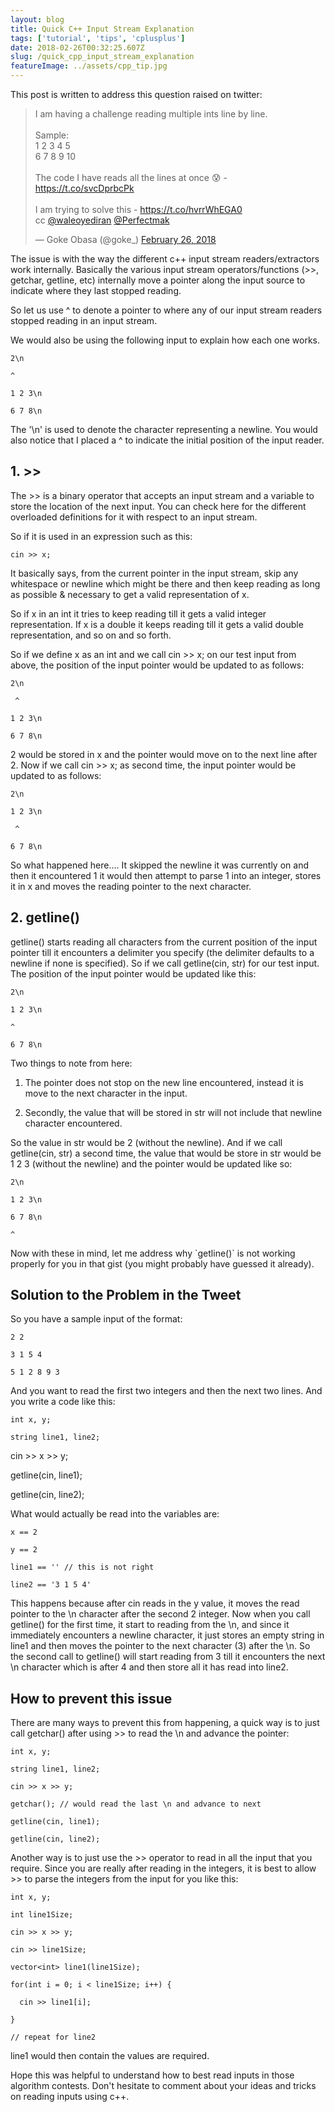 ```yaml
---
layout: blog
title: Quick C++ Input Stream Explanation
tags: ['tutorial', 'tips', 'cplusplus']
date: 2018-02-26T00:32:25.607Z
slug: /quick_cpp_input_stream_explanation
featureImage: ../assets/cpp_tip.jpg
---
```


This post is written to address this question raised on twitter:

<blockquote class="twitter-tweet" data-lang="en"><p lang="en" dir="ltr">I am having a challenge reading multiple ints line by line.<br><br>Sample:<br>1 2 3 4 5<br>6 7 8 9 10<br><br>The code I have reads all the lines at once 😰  - <a href="https://t.co/svcDprbcPk">https://t.co/svcDprbcPk</a><br><br>I am trying to solve this - <a href="https://t.co/hvrrWhEGA0">https://t.co/hvrrWhEGA0</a> <br>cc <a href="https://twitter.com/waleoyediran?ref_src=twsrc%5Etfw">@waleoyediran</a> <a href="https://twitter.com/Perfectmak?ref_src=twsrc%5Etfw">@Perfectmak</a></p>&mdash; Goke Obasa (@goke_) <a href="https://twitter.com/goke_/status/968187808220372992?ref_src=twsrc%5Etfw">February 26, 2018</a></blockquote>

The issue is with the way the different c++ input stream readers/extractors work internally. Basically the various input stream operators/functions (>>, getchar, getline, etc) internally move a pointer along the input source to indicate where they last stopped reading.

So let us use ^ to denote a pointer to where any of our input stream readers stopped reading in an input stream.

We would also be using the following input to explain how each one works.

```
2\n
```

```
^
```

```
1 2 3\n
```

```
6 7 8\n
```

The '\n' is used to denote the character representing a newline. You would also notice that I placed a ^ to indicate the initial position of the input reader.

## 1. >>

The >> is a binary operator that accepts an input stream and a variable to store the location of the next input. You can check here for the different overloaded definitions for it with respect to an input stream.

So if it is used in an expression such as this:

```
cin >> x;
```

It basically says, from the current pointer in the input stream, skip any whitespace or newline which might be there and then keep reading as long as possible & necessary to get a valid representation of x.

So if x in an int it tries to keep reading till it gets a valid integer representation. If x is a double it keeps reading till it gets a valid double representation, and so on and so forth.

So if we define x as an int and we call cin >> x; on our test input from above, the position of the input pointer would be updated to as follows:

```
2\n
```

```
 ^
```

```
1 2 3\n
```

```
6 7 8\n
```

2 would be stored in x and the pointer would move on to the next line after 2. Now if we call cin >> x; as second time, the input pointer would be updated to as follows:

```
2\n
```

```
1 2 3\n
```

```
 ^
```

```
6 7 8\n
```

So what happened here…. It skipped the newline it was currently on and then it encountered 1 it would then attempt to parse 1 into an integer, stores it in x and moves the reading pointer to the next character.

## 2. getline()

getline() starts reading all characters from the current position of the input pointer till it encounters a delimiter you specify (the delimiter defaults to a newline if none is specified). So if we call getline(cin, str) for our test input. The position of the input pointer would be updated like this:

```
2\n
```

```
1 2 3\n
```

```
^
```

```
6 7 8\n
```

Two things to note from here:

1. The pointer does not stop on the new line encountered, instead it is move to the next character in the input.

2. Secondly, the value that will be stored in str will not include that newline character encountered.

So the value in str would be 2 (without the newline). And if we call getline(cin, str) a second time, the value that would be store in str would be 1 2 3 (without the newline) and the pointer would be updated like so:

```
2\n
```

```
1 2 3\n
```

```
6 7 8\n
```

```
^
```

Now with these in mind, let me address why \`getline()\` is not working properly for you in that gist (you might probably have guessed it already).

## Solution to the Problem in the Tweet

So you have a sample input of the format:

```
2 2
```

```
3 1 5 4
```

```
5 1 2 8 9 3
```

And you want to read the first two integers and then the next two lines. And you write a code like this:

```
int x, y;
```

```
string line1, line2;
```

cin >> x >> y;

getline(cin, line1);

getline(cin, line2);

What would actually be read into the variables are:

```
x == 2
```

```
y == 2
```

```
line1 == '' // this is not right
```

```
line2 == '3 1 5 4'
```

This happens because after cin reads in the y value, it moves the read pointer to the \n character after the second 2 integer. Now when you call getline() for the first time, it start to reading from the \n, and since it immediately encounters a newline character, it just stores an empty string in line1 and then moves the pointer to the next character (3) after the \n. So the second call to getline() will start reading from 3 till it encounters the next \n character which is after 4 and then store all it has read into line2.

## How to prevent this issue

There are many ways to prevent this from happening, a quick way is to just call getchar() after using >> to read the \n and advance the pointer:

```
int x, y;
```

```
string line1, line2;
```

```
cin >> x >> y;
```

```
getchar(); // would read the last \n and advance to next
```

```
getline(cin, line1);
```

```
getline(cin, line2);
```

Another way is to just use the >> operator to read in all the input that you require. Since you are really after reading in the integers, it is best to allow >> to parse the integers from the input for you like this:

```
int x, y;
```

```
int line1Size;
```

```
cin >> x >> y;
```

```
cin >> line1Size;
```

```
vector<int> line1(line1Size);
```

```
for(int i = 0; i < line1Size; i++) {
```

```
  cin >> line1[i];
```

```
}
```

```
// repeat for line2
```

line1 would then contain the values are required.

Hope this was helpful to understand how to best read inputs in those algorithm contests. Don't hesitate to comment about your ideas and tricks on reading inputs using c++.

